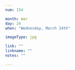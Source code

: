 ```yaml
---
num: 154

month: mar
day: 24
when: "Wednesday, March 24th"

imageType: jpg

link: ""
linkname: ""
notes: ""

---
```


